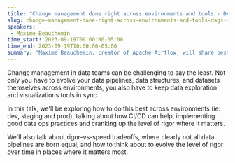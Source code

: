```yaml
---
title: "Change management done right across environments and tools - DAGs, datasets and visualizations"
slug: change-management-done-right-across-environments-and-tools-dags-datasets-and-visualizations
speakers:
 - Maxime Beauchemin
time_start: 2023-09-19T09:00:00-05:00
time_end: 2023-09-19T10:00:00-05:00
summary: "Maxime Beauchemin, creator of Apache Airflow, will share best practices for change management in data teams. Among the topics he will cover is how to do it across different environments, how CI/CD can help, and what is the adequate level of rigor."
---
```


Change management in data teams can be challenging to say the least. Not only you have to evolve your data pipelines, data structures, and datasets themselves across environments, you also have to keep data exploration and visualizations tools in sync.
 
In this talk, we'll be exploring how to do this best across environments (ie: dev, staging and prod), talking about how CI/CD can help, implementing good data ops practices and cranking up the level of rigor where it matters. 
 
We'll also talk about rigor-vs-speed tradeoffs, where clearly not all data pipelines are born equal, and how to think about to evolve the level of rigor over time in places where it matters most.